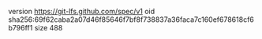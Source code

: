 version https://git-lfs.github.com/spec/v1
oid sha256:69f62caba2a07d46f85646f7bf8f738837a36faca7c160ef678618cf6b796ff1
size 488
